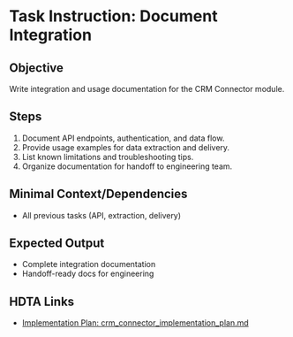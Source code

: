 # Task Instruction: Document Integration

## Objective
Write integration and usage documentation for the CRM Connector module.

## Steps
1. Document API endpoints, authentication, and data flow.
2. Provide usage examples for data extraction and delivery.
3. List known limitations and troubleshooting tips.
4. Organize documentation for handoff to engineering team.

## Minimal Context/Dependencies
- All previous tasks (API, extraction, delivery)

## Expected Output
- Complete integration documentation
- Handoff-ready docs for engineering

## HDTA Links
- [Implementation Plan: crm_connector_implementation_plan.md](crm_connector_implementation_plan.md)
